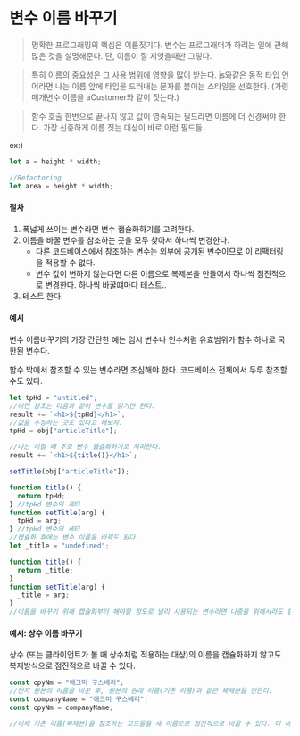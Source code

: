# 변수 이름 바꾸기

> 명확한 프로그래밍의 핵심은 이름짓기다. 변수는 프로그래머가 하려는 일에 관해 많은 것을 설명해준다. 단, 이름이 잘 지엇을때만 그렇다.

> 특히 이름의 중요성은 그 사용 범위에 영향을 많이 받는다.
> js와같은 동적 타입 언어라면 나는 이름 앞에 타입을 드러내는 문자를 붙이는 스타일을 선호한다. (가령 매개변수 이름을 aCustomer와 같이 짓는다.)

> 함수 호출 한번으로 끝나지 않고 값이 영속되는 필드라면 이름에 더 신경써야 한다. 가장 신중하게 이름 짓는 대상이 바로 이런 필드들..

ex:)

```js
let a = height * width;

//Refactoring
let area = height * width;
```

#### 절차

1. 폭넓게 쓰이는 변수라면 변수 캡슐화하기를 고려한다.
2. 이름을 바꿀 변수를 참조하는 곳을 모두 찾아서 하나씩 변경한다.
   - 다른 코드베이스에서 참조하는 변수는 외부에 공개된 변수이므로 이 리팩터링을 적용할 수 없다.
   - 변수 값이 변하지 않는다면 다른 이름으로 복제본을 만들어서 하나씩 점진적으로 변경한다. 하나씩 바꿀떄마다 테스트..
3. 테스트 한다.

#### 예시

변수 이름바꾸기의 가장 간단한 예는 임시 변수나 인수처럼 유효범위가 함수 하나로 국한된 변수다.

함수 밖에서 참조할 수 있는 변수라면 조심해야 한다. 코드베이스 전체에서 두루 참조할 수도 있다.

```js
let tpHd = "untitled";
//어떤 참조는 다음과 같이 변수를 읽기만 한다.
result += `<h1>${tpHd}</h1>`;
//값을 수정하는 곳도 있다고 해보자.
tpHd = obj["articleTitle"];

//나는 이럴 떄 주로 변수 캡슐화하기로 처리한다.
result += `<h1>${title()}</h1>`;

setTitle(obj["articleTitle"]);

function title() {
  return tpHd;
} //tpHd 변수의 게터
function setTitle(arg) {
  tpHd = arg;
} //tpHd 변수의 세터
//캡슐화 후에는 변수 이름을 바꿔도 된다.
let _title = "undefined";

function title() {
  return _title;
}
function setTitle(arg) {
  _title = arg;
}
//이름을 바꾸기 위해 캡슐화부터 해야할 정도로 널리 사용되는 변수라면 나중을 위해서라도 함수 안에 캡슐화된 채로 두는 편이 좋다고 생각됨
```

#### 예시: 상수 이름 바꾸기

상수 (또는 클라이언트가 볼 때 상수처럼 적용하는 대상)의 이름을 캡슐화하지 않고도 복제방식으로 점진적으로 바꿀 수 있다.

```js
const cpyNm = "애크미 구스베리";
//먼저 원본의 이름을 바꾼 후, 원본의 원래 이름(기존 이름)과 같은 복제본을 만든다.
const companyName = "애크미 구스베리";
const cpyNm = companyName;

//이제 기존 이름(복제본)을 참조하는 코드들을 새 이름으로 점진적으로 바꿀 수 있다. 다 바꿧다면 복제본을 삭제
```
